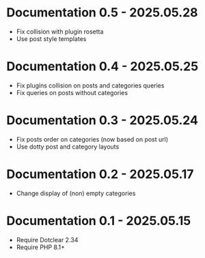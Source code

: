 Documentation 0.5 - 2025.05.28
==========================================================
* Fix collision with plugin rosetta
* Use post style templates

Documentation 0.4 - 2025.05.25
==========================================================
* Fix plugins collision on posts and categories queries
* Fix queries on posts without categories

Documentation 0.3 - 2025.05.24
==========================================================
* Fix posts order on categories (now based on post url)
* Use dotty post and category layouts

Documentation 0.2 - 2025.05.17
==========================================================
* Change display of (non) empty categories

Documentation 0.1 - 2025.05.15
==========================================================
* Require Dotclear 2.34
* Require PHP 8.1+
